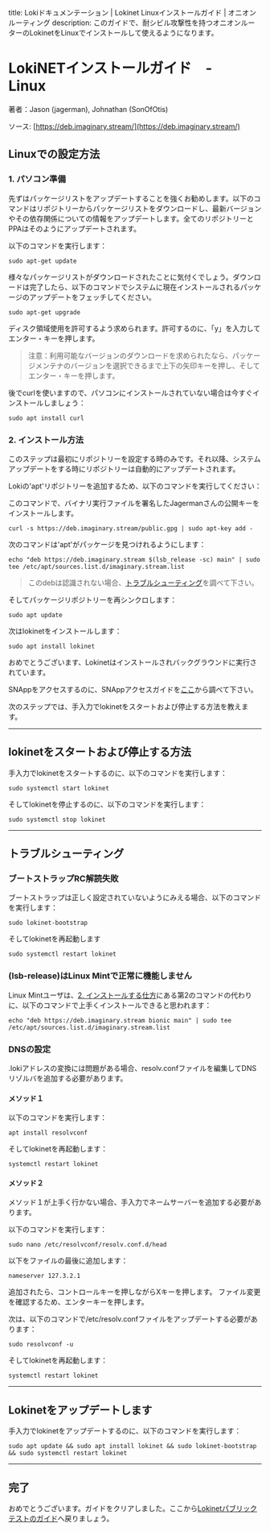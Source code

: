 title: Lokiドキュメンテーション | Lokinet Linuxインストールガイド | オニオンルーティング
description: このガイドで、耐シビル攻撃性を持つオニオンルーターのLokinetをLinuxでインストールして使えるようになります。

# LokiNETインストールガイド　-　Linux
著者：Jason (jagerman), Johnathan (SonOfOtis)

ソース: [https://deb.imaginary.stream/](https://deb.imaginary.stream/)

## Linuxでの設定方法

### 1. パソコン準備
先ずはパッケージリストをアップデートすることを強くお勧めします。以下のコマンドはリポジトリーからパッケージリストをダウンロードし、最新バージョンやその依存関係についての情報をアップデートします。全てのリポジトリーとPPAはそのようにアップデートされます。

以下のコマンドを実行します：

```
sudo apt-get update
```

様々なパッケージリストがダウンロードされたことに気付くでしょう。ダウンロードは完了したら、以下のコマンドでシステムに現在インストールされるパッケージのアップデートをフェッチしてください。

```
sudo apt-get upgrade
```

ディスク領域使用を許可するよう求められます。許可するのに、「y」を入力してエンター・キーを押します。

>注意：利用可能なバージョンのダウンロードを求められたなら、パッケージメンテナのバージョンを選択できるまで上下の矢印キーを押し、そしてエンター・キーを押します。

後でcurlを使いますので、パソコンにインストールされていない場合は今すぐインストールしましょう：

```
sudo apt install curl
```

### 2. インストール方法

このステップは最初にリポジトリーを設定する時のみです。それ以降、システムアップデートをする時にリポジトリーは自動的にアップデートされます。

Lokiの'apt'リポジトリーを追加するため、以下のコマンドを実行してください：

このコマンドで、バイナリ実行ファイルを署名したJagermanさんの公開キーをインストールします。

```
curl -s https://deb.imaginary.stream/public.gpg | sudo apt-key add -
```

次のコマンドは'apt'がパッケージを見つけれるようにします：

```
echo "deb https://deb.imaginary.stream $(lsb_release -sc) main" | sudo tee /etc/apt/sources.list.d/imaginary.stream.list
```

> このdebは認識されない場合、[トラブルシューティング](#troubleshooting)を調べて下さい。

そしてパッケージリポジトリーを再シンクロします：

```
sudo apt update
```
次はlokinetをインストールします：

```
sudo apt install lokinet
```

おめでとうございます、Lokinetはインストールされバックグラウンドに実行されています。

SNAppをアクセスするのに、SNAppアクセスガイドを[ここ](../PublicTestingGuide/#2-accessing-snapps)から調べて下さい。

次のステップでは、手入力でlokinetをスタートおよび停止する方法を教えます。

--- 

## lokinetをスタートおよび停止する方法

手入力でlokinetをスタートするのに、以下のコマンドを実行します：

```
sudo systemctl start lokinet
```

そしてlokinetを停止するのに、以下のコマンドを実行します：

```
sudo systemctl stop lokinet
```

---

## トラブルシューティング

### ブートストラップRC解読失敗

ブートストラップは正しく設定されていないようにみえる場合、以下のコマンドを実行します：

```
sudo lokinet-bootstrap
```

そしてlokinetを再起動します

```
sudo systemctl restart lokinet
```


### (lsb-release)はLinux Mintで正常に機能しません

Linux Mintユーザは、[2. インストールする仕方](#2-installation)にある第2のコマンドの代わりに、以下のコマンドで上手くインストールできると思われます：

```
echo "deb https://deb.imaginary.stream bionic main" | sudo tee /etc/apt/sources.list.d/imaginary.stream.list
```

### DNSの設定

.lokiアドレスの変換には問題がある場合、resolv.confファイルを編集してDNSリゾルバを追加する必要があります。

#### メソッド１

以下のコマンドを実行します：

```
apt install resolvconf
```

そしてlokinetを再起動します：

```
systemctl restart lokinet
```

#### メソッド２
メソッド１が上手く行かない場合、手入力でネームサーバーを追加する必要があります。

以下のコマンドを実行します：

```
sudo nano /etc/resolvconf/resolv.conf.d/head
```

以下をファイルの最後に追加します：

```
nameserver 127.3.2.1
```

追加されたら、コントロールキーを押しながらXキーを押します。
ファイル変更を確認するため、エンターキーを押します。

次は、以下のコマンドで/etc/resolv.confファイルをアップデートする必要があります：

```
sudo resolvconf -u
```

そしてlokinetを再起動します：

```
systemctl restart lokinet
```

--- 

## Lokinetをアップデートします


手入力でlokinetをアップデートするのに、以下のコマンドを実行します：

```
sudo apt update && sudo apt install lokinet && sudo lokinet-bootstrap && sudo systemctl restart lokinet
```

---


## 完了

おめでとうございます。ガイドをクリアしました。ここから[Lokinetパブリックテストのガイド](../PublicTestingGuide/#2-accessing-snapps)へ戻りましょう。

